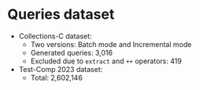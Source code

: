 # Queries dataset

- Collections-C dataset:
  - Two versions: Batch mode and Incremental mode
  - Generated queries: 3,016
  - Excluded due to `extract` and `++` operators: 419
- Test-Comp 2023 dataset:
  - Total: 2,602,146

